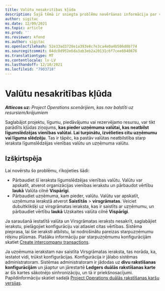```yaml
---
title: Valūtu nesakritības kļūda
description: Šajā tēmā ir sniegta problēmu novēršanas informācija par valūtu nesakritības kļūdu, kas rodas, saglabājot noteiktus ierakstu tipus.
author: sigitac
ms.date: 12/09/2021
ms.topic: article
ms.prod: ''
ms.reviewer: kfend
ms.author: sigitac
ms.openlocfilehash: 52e33ad3728e1a393e8c7e3ca4e0a4b506d0b774
ms.sourcegitcommit: 04dc8d952e6da3ab3eb2a20131c6f7cee6040876
ms.translationtype: MT
ms.contentlocale: lv-LV
ms.lasthandoff: 12/10/2021
ms.locfileid: "7903718"
---
```

# <a name="currency-mismatch-error"></a>Valūtu nesakritības kļūda 

_**Attiecas uz:** Project Operations scenārijiem, kas nav balstīti uz resursiem/krājumiem_

Saglabājot projektu, līgumu, piedāvājumu vai rezervējamo resursu, var tikt parādīts kļūdas ziņojums, **kas pieder uzņēmuma valūtai, kas neatbilst līgumslēdzējas vienības valūtai. Lai turpinātu, izvēlieties citu uzņēmumu vai līguma slēdzēju**. Tas ir tāpēc, ka pastāv valūtas neatbilstība starp ieraksta līgumslēdzējas vienības valūtu un uzņēmuma valūtu.


## <a name="resolution"></a>Izšķirtspēja

Lai novērstu šo problēmu, rīkojieties šādi:
- Pārbaudiet šī ieraksta līgumslēdzējas vienības valūtu. Valūtu var apskatīt, atverot organizācijas vienības ierakstu un pārbaudot vērtību **laukā** Valūta cilnē **Vispārīgi**.
- Pārbaudiet uzņēmuma, kam pieder, valūtu. Valūtu var apskatīt, uzņēmuma ierakstā atverot **Saistītās** > **virsgrāmatas**. Veiciet dubultklikšķi uz virsgrāmatas ieraksta, kas ir saistīts ar uzņēmumu, un pārbaudiet vērtību **laukā** Uzskaites valūta cilnē **Vispārīgi**.

Ja saraušanā iestatītā valūta un Virsgrāmatas ieraksts nesakrīt, saglabājiet ierakstu, pielāgojiet konfigurāciju vai atlasiet citas vērtības. Sistēma pieprasa, lai šie ieraksti atbilstu, lai nodrošinātu pareizas starpuzņēmumu rēķinu plūsmas. Plašāku informāciju par starpuzņēmumu konfigurācijām skatiet [Create intercompany transactions](../../project-accounting/create-intercompany-transactions.md).

Ja uzņēmuma ierakstam nav saistīta Virsgrāmatas ieraksta, tas norāda, ka, iestatot vidi, trūkst konfigurācijas. Konfigurācija ir jālabo sistēmas administratoram. Sistēmas administratoram ir jādodas uz **divu rakstīšanas konfigurācijām** un jāaptur un jārestartē **Ledgers duālās rakstīšanas karte** ar šīs kartes sākotnējo sinhronizāciju, un tā ir priekšnosacījumi. Papildinformāciju skatiet sadaļā [Project Operations duālās rakstīšanas karšu versijas](../../environment/resource-dual-write-maps.md).
